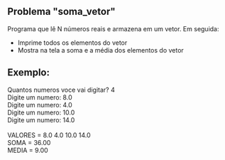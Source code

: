 ## Problema "soma_vetor"

Programa que lê N números reais e armazena em um vetor. Em seguida: <br>
- Imprime todos os elementos do vetor 
- Mostra na tela a soma e a média dos elementos do vetor 
## Exemplo: 
Quantos numeros voce vai digitar? 4 <br>
Digite um numero: 8.0 <br>
Digite um numero: 4.0 <br>
Digite um numero: 10.0 <br>
Digite um numero: 14.0 <br> 
<br> VALORES = 8.0 4.0 10.0 14.0
<br> SOMA = 36.00
<br> MEDIA = 9.00
